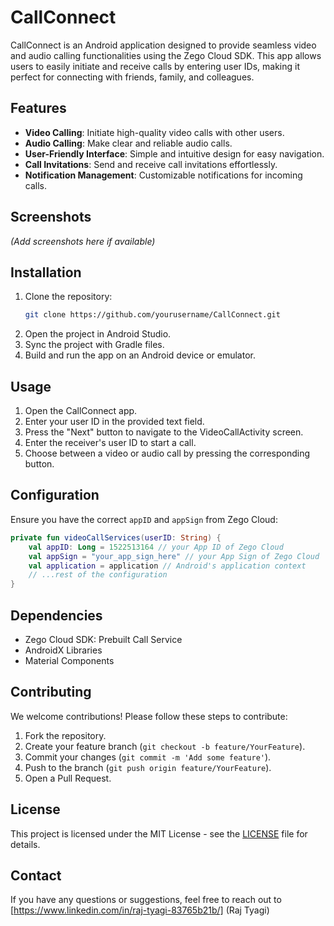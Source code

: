 # CallConnect

CallConnect is an Android application designed to provide seamless video and audio calling functionalities using the Zego Cloud SDK. This app allows users to easily initiate and receive calls by entering user IDs, making it perfect for connecting with friends, family, and colleagues.

## Features

- **Video Calling**: Initiate high-quality video calls with other users.
- **Audio Calling**: Make clear and reliable audio calls.
- **User-Friendly Interface**: Simple and intuitive design for easy navigation.
- **Call Invitations**: Send and receive call invitations effortlessly.
- **Notification Management**: Customizable notifications for incoming calls.

## Screenshots

*(Add screenshots here if available)*

## Installation

1. Clone the repository:
   ```sh
   git clone https://github.com/yourusername/CallConnect.git
   ```
2. Open the project in Android Studio.
3. Sync the project with Gradle files.
4. Build and run the app on an Android device or emulator.

## Usage

1. Open the CallConnect app.
2. Enter your user ID in the provided text field.
3. Press the "Next" button to navigate to the VideoCallActivity screen.
4. Enter the receiver's user ID to start a call.
5. Choose between a video or audio call by pressing the corresponding button.

## Configuration

Ensure you have the correct `appID` and `appSign` from Zego Cloud:

```kotlin
private fun videoCallServices(userID: String) {
    val appID: Long = 1522513164 // your App ID of Zego Cloud
    val appSign = "your_app_sign_here" // your App Sign of Zego Cloud
    val application = application // Android's application context
    // ...rest of the configuration
}
```

## Dependencies

- Zego Cloud SDK: Prebuilt Call Service
- AndroidX Libraries
- Material Components

## Contributing

We welcome contributions! Please follow these steps to contribute:

1. Fork the repository.
2. Create your feature branch (`git checkout -b feature/YourFeature`).
3. Commit your changes (`git commit -m 'Add some feature'`).
4. Push to the branch (`git push origin feature/YourFeature`).
5. Open a Pull Request.

## License

This project is licensed under the MIT License - see the [LICENSE](LICENSE) file for details.

## Contact

If you have any questions or suggestions, feel free to reach out to [https://www.linkedin.com/in/raj-tyagi-83765b21b/] (Raj Tyagi)

